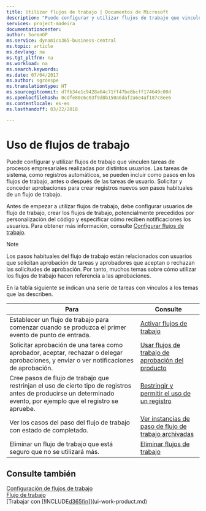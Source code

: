 ```yaml
---
title: Utilizar flujos de trabajo | Documentos de Microsoft
description: "Puede configurar y utilizar flujos de trabajo que vinculen tareas de procesos empresariales realizadas por distintos usuarios. Las tareas de sistema, como registros automáticos, se pueden incluir como pasos en los flujos de trabajo, antes o después de las tareas de usuario. Solicitar y conceder aprobaciones para crear registros nuevos son pasos habituales de un flujo de trabajo."
services: project-madeira
documentationcenter: 
author: SorenGP
ms.service: dynamics365-business-central
ms.topic: article
ms.devlang: na
ms.tgt_pltfrm: na
ms.workload: na
ms.search.keywords: 
ms.date: 07/04/2017
ms.author: sgroespe
ms.translationtype: HT
ms.sourcegitcommit: d7fb34e1c9428a64c71ff47be8bcff174649c00d
ms.openlocfilehash: 0cdfe80c6c03f9d8b150a6daf2a6e4af187c8ee6
ms.contentlocale: es-es
ms.lasthandoff: 03/22/2018

---
```

# <a name="using-workflows"></a>Uso de flujos de trabajo
Puede configurar y utilizar flujos de trabajo que vinculen tareas de procesos empresariales realizadas por distintos usuarios. Las tareas de sistema, como registros automáticos, se pueden incluir como pasos en los flujos de trabajo, antes o después de las tareas de usuario. Solicitar y conceder aprobaciones para crear registros nuevos son pasos habituales de un flujo de trabajo.  

 Antes de empezar a utilizar flujos de trabajo, debe configurar usuarios de flujo de trabajo, crear los flujos de trabajo, potencialmente precedidos por personalización del código y especificar cómo reciben notificaciones los usuarios. Para obtener más información, consulte [Configurar flujos de trabajo](across-set-up-workflows.md).  

> [!NOTE]  
>  Los pasos habituales del flujo de trabajo están relacionados con usuarios que solicitan aprobación de tareas y aprobadores que aceptan o rechazan las solicitudes de aprobación. Por tanto, muchos temas sobre cómo utilizar los flujos de trabajo hacen referencia a las aprobaciones.  

 En la tabla siguiente se indican una serie de tareas con vínculos a los temas que las describen.  

|**Para**|**Consulte**|  
|------------|-------------|  
|Establecer un flujo de trabajo para comenzar cuando se produzca el primer evento de punto de entrada.|[Activar flujos de trabajo](across-how-to-enable-workflows.md)|  
|Solicitar aprobación de una tarea como aprobador, aceptar, rechazar o delegar aprobaciones, y enviar o ver notificaciones de aprobación.|[Usar flujos de trabajo de aprobación del producto](across-how-use-approval-workflows.md)|  
|Cree pasos de flujo de trabajo que restrinjan el uso de cierto tipo de registros antes de producirse un determinado evento, por ejemplo que el registro se apruebe.|[Restringir y permitir el uso de un registro](across-how-to-restrict-and-allow-usage-of-a-record.md)|  
|Ver los casos del paso del flujo de trabajo con estado de completado.|[Ver instancias de paso de flujo de trabajo archivadas](across-how-to-view-archived-workflow-step-instances.md)|  
|Eliminar un flujo de trabajo que está seguro que no se utilizará más.|[Eliminar flujos de trabajo](across-how-to-delete-workflows.md)|  

## <a name="see-also"></a>Consulte también  
[Configuración de flujos de trabajo](across-set-up-workflows.md)   
[Flujo de trabajo](across-workflow.md)   
[Trabajar con [!INCLUDE[d365fin](includes/d365fin_md.md)]](ui-work-product.md)

